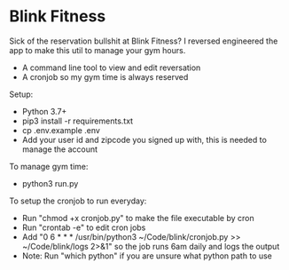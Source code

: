 # Blink Fitness

Sick of the reservation bullshit at Blink Fitness?
I reversed engineered the app to make this util to manage your gym hours.

- A command line tool to view and edit reversation
- A cronjob so my gym time is always reserved

Setup:
 - Python 3.7+
 - pip3 install -r requirements.txt
 - cp .env.example .env
 - Add your user id and zipcode you signed up with, this is needed to manage the account

To manage gym time:
 - python3 run.py

To setup the cronjob to run everyday:
 - Run "chmod +x cronjob.py" to make the file executable by cron
 - Run "crontab -e" to edit cron jobs
 - Add "0 6 * * * /usr/bin/python3 ~/Code/blink/cronjob.py >> ~/Code/blink/logs 2>&1" so the job runs 6am daily and logs the output
 - Note: Run "which python" if you are unsure what python path to use
